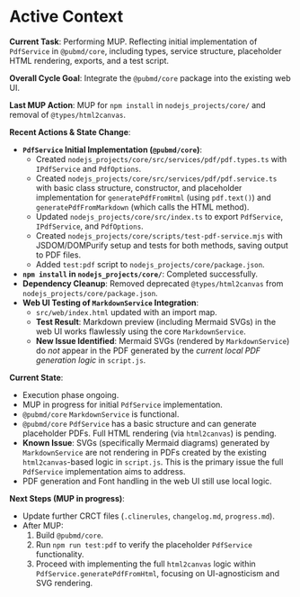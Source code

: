 # Active Context

**Current Task**: Performing MUP. Reflecting initial implementation of `PdfService` in `@pubmd/core`, including types, service structure, placeholder HTML rendering, exports, and a test script.

**Overall Cycle Goal**: Integrate the `@pubmd/core` package into the existing web UI.

**Last MUP Action**: MUP for `npm install` in `nodejs_projects/core/` and removal of `@types/html2canvas`.

**Recent Actions & State Change**:
- **`PdfService` Initial Implementation (`@pubmd/core`)**:
    - Created `nodejs_projects/core/src/services/pdf/pdf.types.ts` with `IPdfService` and `PdfOptions`.
    - Created `nodejs_projects/core/src/services/pdf/pdf.service.ts` with basic class structure, constructor, and placeholder implementation for `generatePdfFromHtml` (using `pdf.text()`) and `generatePdfFromMarkdown` (which calls the HTML method).
    - Updated `nodejs_projects/core/src/index.ts` to export `PdfService`, `IPdfService`, and `PdfOptions`.
    - Created `nodejs_projects/core/scripts/test-pdf-service.mjs` with JSDOM/DOMPurify setup and tests for both methods, saving output to PDF files.
    - Added `test:pdf` script to `nodejs_projects/core/package.json`.
- **`npm install` in `nodejs_projects/core/`**: Completed successfully.
- **Dependency Cleanup**: Removed deprecated `@types/html2canvas` from `nodejs_projects/core/package.json`.
- **Web UI Testing of `MarkdownService` Integration**:
    - `src/web/index.html` updated with an import map.
    - **Test Result**: Markdown preview (including Mermaid SVGs) in the web UI works flawlessly using the core `MarkdownService`.
    - **New Issue Identified**: Mermaid SVGs (rendered by `MarkdownService`) do *not* appear in the PDF generated by the *current local PDF generation logic* in `script.js`.

**Current State**:
- Execution phase ongoing.
- MUP in progress for initial `PdfService` implementation.
- `@pubmd/core` `MarkdownService` is functional.
- `@pubmd/core` `PdfService` has a basic structure and can generate placeholder PDFs. Full HTML rendering (via `html2canvas`) is pending.
- **Known Issue**: SVGs (specifically Mermaid diagrams) generated by `MarkdownService` are not rendering in PDFs created by the existing `html2canvas`-based logic in `script.js`. This is the primary issue the full `PdfService` implementation aims to address.
- PDF generation and Font handling in the web UI still use local logic.

**Next Steps (MUP in progress)**:
- Update further CRCT files (`.clinerules`, `changelog.md`, `progress.md`).
- After MUP:
    1. Build `@pubmd/core`.
    2. Run `npm run test:pdf` to verify the placeholder `PdfService` functionality.
    3. Proceed with implementing the full `html2canvas` logic within `PdfService.generatePdfFromHtml`, focusing on UI-agnosticism and SVG rendering.